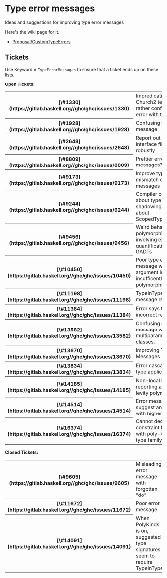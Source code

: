 # Type error messages


Ideas and suggestions for improving type error messages


Here's the wiki page for it.

- [Proposal/CustomTypeErrors](proposal/custom-type-errors)

## Tickets


Use Keyword = `TypeErrorMessages` to ensure that a ticket ends up on these lists.

**Open Tickets:**

<table><tr><th>[\#1330](https://gitlab.haskell.org//ghc/ghc/issues/1330)</th>
<td>Impredicativity bug: Church2 test gives a rather confusing error with the HEAD</td></tr>
<tr><th>[\#1928](https://gitlab.haskell.org//ghc/ghc/issues/1928)</th>
<td>Confusing type error message</td></tr>
<tr><th>[\#2648](https://gitlab.haskell.org//ghc/ghc/issues/2648)</th>
<td>Report out of date interface files robustly</td></tr>
<tr><th>[\#8809](https://gitlab.haskell.org//ghc/ghc/issues/8809)</th>
<td>Prettier error messages?</td></tr>
<tr><th>[\#9173](https://gitlab.haskell.org//ghc/ghc/issues/9173)</th>
<td>Improve type mismatch error messages</td></tr>
<tr><th>[\#9244](https://gitlab.haskell.org//ghc/ghc/issues/9244)</th>
<td>Compiler could warn about type variable shadowing, and hint about ScopedTypeVariables</td></tr>
<tr><th>[\#9456](https://gitlab.haskell.org//ghc/ghc/issues/9456)</th>
<td>Weird behavior with polymorphic function involving existential quantification and GADTs</td></tr>
<tr><th>[\#10450](https://gitlab.haskell.org//ghc/ghc/issues/10450)</th>
<td>Poor type error message when an argument is insufficently polymorphic</td></tr>
<tr><th>[\#11198](https://gitlab.haskell.org//ghc/ghc/issues/11198)</th>
<td>TypeInType error message regressions</td></tr>
<tr><th>[\#11384](https://gitlab.haskell.org//ghc/ghc/issues/11384)</th>
<td>Error says to fix incorrect return type</td></tr>
<tr><th>[\#13582](https://gitlab.haskell.org//ghc/ghc/issues/13582)</th>
<td>Confusing error message with multiparameter type classes.</td></tr>
<tr><th>[\#13670](https://gitlab.haskell.org//ghc/ghc/issues/13670)</th>
<td>Improving Type Error Messages</td></tr>
<tr><th>[\#13834](https://gitlab.haskell.org//ghc/ghc/issues/13834)</th>
<td>Error cascade with type applications</td></tr>
<tr><th>[\#14185](https://gitlab.haskell.org//ghc/ghc/issues/14185)</th>
<td>Non-local bug reporting around levity polymorphism</td></tr>
<tr><th>[\#14514](https://gitlab.haskell.org//ghc/ghc/issues/14514)</th>
<td>Error messages: suggest annotating with higher-rank kind</td></tr>
<tr><th>[\#16374](https://gitlab.haskell.org//ghc/ghc/issues/16374)</th>
<td>Cannot deduce constraint from itself with poly-kinded type family</td></tr></table>

**Closed Tickets:**

<table><tr><th>[\#9605](https://gitlab.haskell.org//ghc/ghc/issues/9605)</th>
<td>Misleading error message with forgotten "do"</td></tr>
<tr><th>[\#11672](https://gitlab.haskell.org//ghc/ghc/issues/11672)</th>
<td>Poor error message</td></tr>
<tr><th>[\#14091](https://gitlab.haskell.org//ghc/ghc/issues/14091)</th>
<td>When PolyKinds is on, suggested type signatures seem to require TypeInType</td></tr></table>